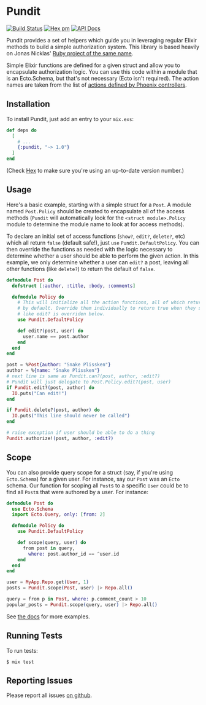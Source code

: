 # Pundit
[![Build Status](https://secure.travis-ci.org/bmuller/pundit-elixir.png?branch=master)](https://travis-ci.org/bmuller/pundit-elixir)
[![Hex pm](http://img.shields.io/hexpm/v/pundit.svg?style=flat)](https://hex.pm/packages/pundit)
[![API Docs](https://img.shields.io/badge/api-docs-lightgreen.svg?style=flat)](https://hexdocs.pm/pundit/)

Pundit provides a set of helpers which guide you in leveraging regular Elixir methods to
build a simple authorization system.  This library is based heavily on Jonas Nicklas' [Ruby project of the same name](https://github.com/varvet/pundit).

Simple Elixir functions are defined for a given struct and allow you to encapsulate authorization logic.  You can use
this code within a module that is an Ecto.Schema, but that's not necessary (Ecto isn't required).  The action names are taken from the list
of [actions defined by Phoenix controllers](https://hexdocs.pm/phoenix/controllers.html#actions).

## Installation

To install Pundit, just add an entry to your `mix.exs`:

``` elixir
def deps do
  [
    # ...
    {:pundit, "~> 1.0"}
  ]
end
```

(Check [Hex](https://hex.pm/packages/pundit) to make sure you're using an up-to-date version number.)

## Usage
Here's a basic example, starting with a simple struct for a `Post`.  A module named `Post.Policy` should be created to
encapsulate all of the access methods (`Pundit` will automatically look for the `<struct module>.Policy` module
to determine the module name to look at for access methods).

To declare an initial set of access functions (`show?`, `edit?`, `delete?`, etc)
which all return `false` (default safe!), just `use` `Pundit.DefaultPolicy`.  You can then override the functions as needed
with the logic necessary to determine whether a user should be able to perform the given action.  In this example, we only
determine whether a user can `edit?` a post, leaving all other functions (like `delete?`) to return the default of `false`.

```elixir
defmodule Post do
  defstruct [:author, :title, :body, :comments]

  defmodule Policy do
    # This will initialize all the action functions, all of which return false
    # by default. Override them individually to return true when they should,
    # like edit? is overriden below.
    use Pundit.DefaultPolicy

    def edit?(post, user) do
      user.name == post.author
    end
  end
end

post = %Post{author: "Snake Plissken"}
author = %{name: "Snake Plissken"}
# next line is same as Pundit.can?(post, author, :edit?)
# Pundit will just delegate to Post.Policy.edit?(post, user)
if Pundit.edit?(post, author) do
  IO.puts("Can edit!")
end

if Pundit.delete?(post, author) do
  IO.puts("This line should never be called")
end

# raise exception if user should be able to do a thing
Pundit.authorize!(post, author, :edit?)
```

## Scope
You can also provide query scope for a struct (say, if you're using `Ecto.Schema`) for a given user.  For instance,
say our `Post` was an `Ecto` schema.  Our function for scoping all `Post`s to a specific `User` could be to find all
`Post`s that were authored by a user.  For instance:

```elixir
defmodule Post do
  use Ecto.Schema
  import Ecto.Query, only: [from: 2]

  defmodule Policy do
    use Pundit.DefaultPolicy

    def scope(query, user) do
      from post in query,
        where: post.author_id == ^user.id
    end
  end
end

user = MyApp.Repo.get(User, 1)
posts = Pundit.scope(Post, user) |> Repo.all()

query = from p in Post, where: p.comment_count > 10
popular_posts = Pundit.scope(query, user) |> Repo.all()
```

See [the docs](https://hexdocs.pm/pundit) for more examples.

## Running Tests

To run tests:

```shell
$ mix test
```

## Reporting Issues

Please report all issues [on github](https://github.com/bmuller/pundit-elixir/issues).
